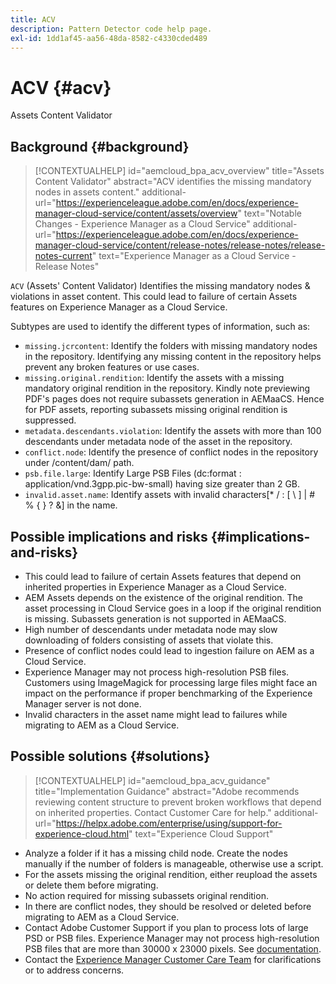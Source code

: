 ```yaml
---
title: ACV
description: Pattern Detector code help page.
exl-id: 1dd1af45-aa56-48da-8582-c4330cded489
---
```

# ACV {#acv}

Assets Content Validator

## Background {#background}

>[!CONTEXTUALHELP]
>id="aemcloud_bpa_acv_overview"
>title="Assets Content Validator"
>abstract="ACV identifies the missing mandatory nodes in assets content."
>additional-url="https://experienceleague.adobe.com/en/docs/experience-manager-cloud-service/content/assets/overview" text="Notable Changes - Experience Manager as a Cloud Service"
>additional-url="https://experienceleague.adobe.com/en/docs/experience-manager-cloud-service/content/release-notes/release-notes/release-notes-current" text="Experience Manager as a Cloud Service - Release Notes"

`ACV` (Assets' Content Validator) Identifies the missing mandatory nodes & violations in asset content. This could lead to failure of certain Assets features on Experience Manager as a Cloud Service.

Subtypes are used to identify the different types of information, such as:

* `missing.jcrcontent`: Identify the folders with missing mandatory nodes in the repository. Identifying any missing content in the repository helps prevent any broken features or use cases.
* `missing.original.rendition`: Identify the assets with a missing mandatory original rendition in the repository. Kindly note previewing PDF's pages does not require subassets generation in AEMaaCS. Hence for PDF assets, reporting subassets missing original rendition is suppressed.
* `metadata.descendants.violation`: Identify the assets with more than 100 descendants under metadata node of the asset in the repository.
* `conflict.node`: Identify the presence of conflict nodes in the repository under /content/dam/ path.
* `psb.file.large`: Identify Large PSB Files (dc:format : application/vnd.3gpp.pic-bw-small) having size greater than 2 GB.
* `invalid.asset.name`: Identify assets with invalid characters[* / : [ \ ] | # % { } ? &] in the name.

## Possible implications and risks {#implications-and-risks}

* This could lead to failure of certain Assets features that depend on inherited properties in Experience Manager as a Cloud Service.
* AEM Assets depends on the existence of the original rendition. The asset processing in Cloud Service goes in a loop if the original rendition is missing. Subassets generation is not supported in AEMaaCS.
* High number of descendants under metadata node may slow downloading of folders consisting of assets that violate this.
* Presence of conflict nodes could lead to ingestion failure on AEM as a Cloud Service.
* Experience Manager may not process high-resolution PSB files. Customers using ImageMagick for processing large files might face an impact on the performance if proper benchmarking of the Experience Manager server is not done.
* Invalid characters in the asset name might lead to failures while migrating to AEM as a Cloud Service.

## Possible solutions {#solutions}

>[!CONTEXTUALHELP]
>id="aemcloud_bpa_acv_guidance"
>title="Implementation Guidance"
>abstract="Adobe recommends reviewing content structure to prevent broken workflows that depend on inherited properties. Contact Customer Care for help."
>additional-url="https://helpx.adobe.com/enterprise/using/support-for-experience-cloud.html" text="Experience Cloud Support"

* Analyze a folder if it has a missing child node. Create the nodes manually if the number of folders is manageable, otherwise use a script.
* For the assets missing the original rendition, either reupload the assets or delete them before migrating. 
* No action required for missing subassets original rendition.
* In there are conflict nodes, they should be resolved or deleted before migrating to AEM as a Cloud Service.
* Contact Adobe Customer Support if you plan to process lots of large PSD or PSB files. Experience Manager may not process high-resolution PSB files that are more than 30000 x 23000 pixels. See [documentation](https://experienceleague.adobe.com/en/docs/experience-manager-65/content/assets/extending/best-practices-for-imagemagick).
* Contact the [Experience Manager Customer Care Team](https://helpx.adobe.com/enterprise/using/support-for-experience-cloud.html) for clarifications or to address concerns.
